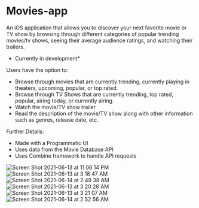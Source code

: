 # Movies-app
An iOS application that allows you to discover your next favorite movie or TV show by browsing through different categories of popular trending movies/tv shows, seeing their average audience ratings, and watching their trailers.

* Currently in development*

Users have the option to:
 - Browse through movies that are currently trending, currently playing in theaters, upcoming, popular, or top rated.
 - Browse through TV Shows that are currently trending, top rated, popular, airing today, or currently airing.
 - Watch the movie/TV show trailer
 - Read the description of the movie/TV show along with other information such as genres, release date, etc.

Further Details:
 - Made with a Programmatic UI
 - Uses data from the Movie Database API
 - Uses Combine framework to handle API requests

![Screen Shot 2021-06-13 at 11 06 14 PM](https://user-images.githubusercontent.com/29238419/121834167-0ec9c200-cc9c-11eb-8316-022681b7332b.png)
![Screen Shot 2021-06-13 at 3 18 47 AM](https://user-images.githubusercontent.com/29238419/121798865-ba203b80-cbf6-11eb-96f1-9e059136f65c.png)
![Screen Shot 2021-06-14 at 2 49 38 AM](https://user-images.githubusercontent.com/29238419/121851082-b4d8f480-ccbb-11eb-89d6-1acd0de75a92.png)
![Screen Shot 2021-06-13 at 3 20 28 AM](https://user-images.githubusercontent.com/29238419/121798867-ba203b80-cbf6-11eb-92a8-cf97cc392ba9.png)
![Screen Shot 2021-06-13 at 3 21 07 AM](https://user-images.githubusercontent.com/29238419/121798869-bab8d200-cbf6-11eb-83de-12efb52be325.png)
![Screen Shot 2021-06-14 at 2 52 56 AM](https://user-images.githubusercontent.com/29238419/121851093-b6a2b800-ccbb-11eb-9be5-b107da89ffd2.png)

